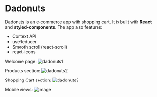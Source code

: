 
# Dadonuts

Dadonuts is an e-commerce app with shopping cart. It is built with **React** and **styled-components**. The app also features:
- Context API
- useReducer
- Smooth scroll (react-scroll)
- react-icons

Welcome page:
![dadonuts1](https://user-images.githubusercontent.com/73724613/151050674-a08d5893-4925-49d2-914a-1daf2536df25.jpg)

Products section:
![dadonuts2](https://user-images.githubusercontent.com/73724613/151050949-c7a0438f-b236-460d-87d1-aff295f87455.jpg)

Shopping Cart section:
![dadonuts3](https://user-images.githubusercontent.com/73724613/151051081-75e854fb-3d34-49d2-8d5f-011520eb7668.jpg)

Mobile views:
![image](https://user-images.githubusercontent.com/73724613/151052531-2ef7cae2-96d3-4508-9813-4d1e68d62d67.png)